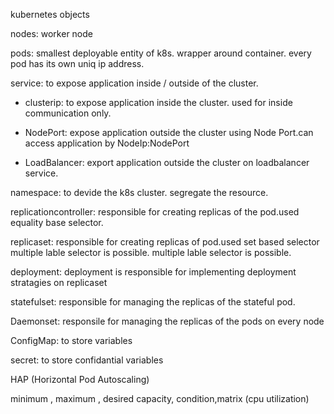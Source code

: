 kubernetes objects 

nodes: worker node

pods: smallest deployable entity of k8s. wrapper around container. every pod has its own uniq ip address.

service: to expose application inside / outside of the cluster.
 - clusterip: to expose application inside the cluster. used for inside communication only.

 - NodePort: expose application outside the cluster using Node Port.can access application by NodeIp:NodePort

 - LoadBalancer: export application outside the cluster on loadbalancer service.

namespace: to devide the k8s cluster. segregate the resource.
 
replicationcontroller: responsible for creating replicas of the pod.used equality base selector. 

replicaset: responsible for creating replicas of pod.used set based selector multiple lable selector 
is possible. multiple lable selector is possible.

deployment: deployment is responsible for implementing deployment stratagies on replicaset

statefulset: responsible for managing the replicas of the stateful pod.

Daemonset: responsile for managing the replicas of the pods on every node 

ConfigMap: to store variables 

secret: to store confidantial variables 

HAP (Horizontal Pod Autoscaling) 

minimum , maximum , desired capacity, condition,matrix (cpu utilization) 




